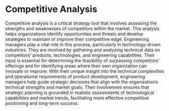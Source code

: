 # Competitive Analysis

Competitive analysis is a critical strategy tool that involves assessing the strengths and weaknesses of competitors within the market. This analysis helps organizations identify opportunities and threats and develop strategies to maintain or improve their competitive edge. Engineering managers play a vital role in this process, particularly in technology-driven industries. They are involved by gathering and analyzing technical data on competitors’ products, technologies, and engineering capabilities. Their input is essential for determining the feasibility of surpassing competitors’ offerings and for identifying areas where their own organization can innovate or improve. With their unique insight into the technical complexities and operational requirements of product development, engineering managers help guide strategic decisions that align with the organization’s technical strengths and market goals. Their involvement ensures that strategic planning is grounded in realistic assessments of technological capabilities and market trends, facilitating more effective competitive positioning and long-term success.